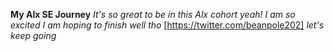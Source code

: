 **My Alx SE Journey**
*It's so great to be in this Alx cohort*
*yeah! I am so excited*
*I am hoping to finish well tho*
[https://twitter.com/beanpole202]
_let's keep going_
